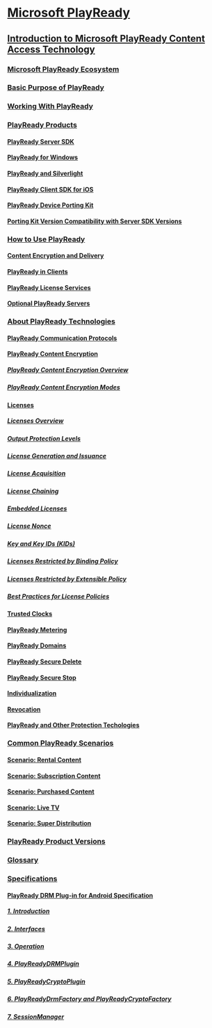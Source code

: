# [Microsoft PlayReady](index.md)

## [Introduction to Microsoft PlayReady Content Access Technology](Overview/introductiontomicrosoftplayreadycontentaccesstechnology1.md)

### [Microsoft PlayReady Ecosystem](Overview/microsoftplayreadyecosystem.md)

### [Basic Purpose of PlayReady](Overview/basicpurposeofplayready.md)

### [Working With PlayReady](Overview/workingwithplayready.md)

### [PlayReady Products](Overview/playreadyproducts.md)

#### [PlayReady Server SDK](Overview/playreadyserversdk.md)

#### [PlayReady for Windows](Overview/playreadypcsdk.md)

#### [PlayReady and Silverlight](Overview/playreadyandsilverlight.md)

#### [PlayReady Client SDK for iOS](Overview/playreadyproductios.md)

#### [PlayReady Device Porting Kit](Overview/playreadyportingkit.md)

#### [Porting Kit Version Compatibility with Server SDK Versions](Overview/portingkitversioncompatibilitywithserversdkversions.md)

### [How to Use PlayReady](Overview/howtouseplayready.md)

#### [Content Encryption and Delivery](Overview/contentencryptionanddelivery.md)

#### [PlayReady in Clients](Overview/playreadyinclients.md)

#### [PlayReady License Services](Overview/playreadylicenseservices.md)

#### [Optional PlayReady Servers](Overview/optionalplayreadyservers.md)

### [About PlayReady Technologies](Overview/aboutplayreadytechnologies.md)

#### [PlayReady Communication Protocols](Overview/playreadycommunicationprotocols.md)

#### [PlayReady Content Encryption](Overview/playreadycontentencryption.md)

##### [PlayReady Content Encryption Overview](Overview/playreadycontentencryptionoverview.md)

##### [PlayReady Content Encryption Modes](Overview/playreadycontentencryptionmodes.md)

#### [Licenses](Overview/licenses.md)

##### [Licenses Overview](Overview/licensesoverview.md)

##### [Output Protection Levels](Overview/outputprotectionlevels.md)

##### [License Generation and Issuance](Overview/licensegenerationandissuance.md)

##### [License Acquisition](Overview/licenseacquisition.md)

##### [License Chaining](Overview/licensechaining.md)

##### [Embedded Licenses](Overview/embeddedlicenses.md)

##### [License Nonce](Overview/licensenonce.md)

##### [Key and Key IDs (KIDs)](Overview/keyandkeyidskids1.md)

##### [Licenses Restricted by Binding Policy](Overview/licensesrestrictedbybindingpolicy.md)

##### [Licenses Restricted by Extensible Policy](Overview/licensesrestrictedbyextensiblepolicy.md)

##### [Best Practices for License Policies](Overview/bestpractices.md)

#### [Trusted Clocks](Overview/trustedclocks.md)

#### [PlayReady Metering](Overview/playreadymetering.md)

#### [PlayReady Domains](Overview/playreadydomains.md)

#### [PlayReady Secure Delete](Overview/playreadysecuredelete.md)

#### [PlayReady Secure Stop](Overview/playreadysecurestop.md)

#### [Individualization](Overview/individualization.md)

#### [Revocation](Overview/revocation.md)

#### [PlayReady and Other Protection Techologies](Overview/playreadyandotherprotectiontechnologies.md)

### [Common PlayReady Scenarios](Overview/commonplayreadyscenarios.md)

#### [Scenario: Rental Content](Overview/scenariorentalcontent.md)

#### [Scenario: Subscription Content](Overview/scenariosubscriptioncontent.md)

#### [Scenario: Purchased Content](Overview/scenariopurchasedcontent.md)

#### [Scenario: Live TV](Overview/scenariolivetv.md)

#### [Scenario: Super Distribution](Overview/scenariosuperdistribution.md)

### [PlayReady Product Versions](Overview/playreadyproductversions.md)

### [Glossary](Overview/glossary.md)

### [Specifications](Specifications/specifications1.md)

#### [PlayReady DRM Plug-in for Android Specification](Specifications/PlayReady_DRM_Plugin_for_Android/playreadydrmpluginforandroidspecification.md)

##### [1. Introduction](Specifications/PlayReady_DRM_Plugin_for_Android/1introduction8.md)

##### [2. Interfaces](Specifications/PlayReady_DRM_Plugin_for_Android/2interfaces.md)

##### [3. Operation](Specifications/PlayReady_DRM_Plugin_for_Android/3operation.md)

##### [4. PlayReadyDRMPlugin](Specifications/PlayReady_DRM_Plugin_for_Android/4playreadydrmplugin.md)

##### [5. PlayReadyCryptoPlugin](Specifications/PlayReady_DRM_Plugin_for_Android/5playreadycryptoplugin.md)

##### [6. PlayReadyDrmFactory and PlayReadyCryptoFactory](Specifications/PlayReady_DRM_Plugin_for_Android/6playreadydrmfactoryandplayreadycryptofactory.md)

##### [7. SessionManager](Specifications/PlayReady_DRM_Plugin_for_Android/7sessionmanager.md)

